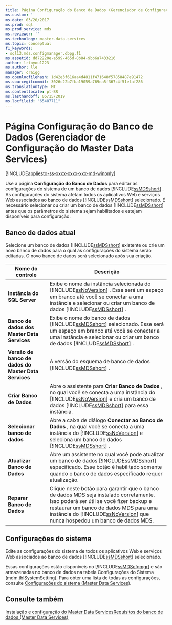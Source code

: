```yaml
---
title: Página Configuração do Banco de Dados (Gerenciador de Configuração do Master Data Services) | Microsoft Docs
ms.custom: ''
ms.date: 03/20/2017
ms.prod: sql
ms.prod_service: mds
ms.reviewer: ''
ms.technology: master-data-services
ms.topic: conceptual
f1_keywords:
- sql13.mds.configmanager.dbpg.f1
ms.assetid: dd72220e-a599-465d-8b84-9bb6a7433216
author: lrtoyou1223
ms.author: lle
manager: craigg
ms.openlocfilehash: 1d42e3f616aa4d4811f471648f57858487e91472
ms.sourcegitcommit: 3026c22b7fba19059a769ea5f367c4f51efaf286
ms.translationtype: MT
ms.contentlocale: pt-BR
ms.lasthandoff: 06/15/2019
ms.locfileid: "65487711"
---
```

# <a name="database-configuration-page-master-data-services-configuration-manager"></a>Página Configuração do Banco de Dados (Gerenciador de Configuração do Master Data Services)

[!INCLUDE[appliesto-ss-xxxx-xxxx-xxx-md-winonly](../includes/appliesto-ss-xxxx-xxxx-xxx-md-winonly.md)]

  Use a página **Configuração do Banco de Dados** para editar as configurações do sistema de um banco de dados [!INCLUDE[ssMDSshort](../includes/ssmdsshort-md.md)] . As configurações do sistema afetam todos os aplicativos Web e serviços Web associados ao banco de dados [!INCLUDE[ssMDSshort](../includes/ssmdsshort-md.md)] selecionado. É necessário selecionar ou criar um banco de dados [!INCLUDE[ssMDSshort](../includes/ssmdsshort-md.md)] antes que os parâmetros do sistema sejam habilitados e estejam disponíveis para configuração.  
  
## <a name="current-database"></a>Banco de dados atual  
 Selecione um banco de dados [!INCLUDE[ssMDSshort](../includes/ssmdsshort-md.md)] existente ou crie um novo banco de dados para o qual as configurações do sistema serão editadas. O novo banco de dados será selecionado após sua criação.  
  
|Nome do controle|Descrição|  
|------------------|-----------------|  
|**Instância do SQL Server**|Exibe o nome da instância selecionada do [!INCLUDE[ssNoVersion](../includes/ssnoversion-md.md)] . Esse será um espaço em branco até você se conectar a uma instância e selecionar ou criar um banco de dados [!INCLUDE[ssMDSshort](../includes/ssmdsshort-md.md)] .|  
|**Banco de dados dos Master Data Services**|Exibe o nome do banco de dados [!INCLUDE[ssMDSshort](../includes/ssmdsshort-md.md)] selecionado. Esse será um espaço em branco até você se conectar a uma instância e selecionar ou criar um banco de dados [!INCLUDE[ssMDSshort](../includes/ssmdsshort-md.md)] .|  
|**Versão de banco de dados do Master Data Services**|A versão do esquema de banco de dados [!INCLUDE[ssMDSshort](../includes/ssmdsshort-md.md)] .|  
|**Criar Banco de Dados**|Abre o assistente para **Criar Banco de Dados** , no qual você se conecta a uma instância do [!INCLUDE[ssNoVersion](../includes/ssnoversion-md.md)] e cria um banco de dados [!INCLUDE[ssMDSshort](../includes/ssmdsshort-md.md)] para essa instância.|  
|**Selecionar banco de dados**|Abre a caixa de diálogo **Conectar ao Banco de Dados** , na qual você se conecta a uma instância do [!INCLUDE[ssNoVersion](../includes/ssnoversion-md.md)] e seleciona um banco de dados [!INCLUDE[ssMDSshort](../includes/ssmdsshort-md.md)] .|  
|**Atualizar Banco de Dados**|Abre um assistente no qual você pode atualizar um banco de dados [!INCLUDE[ssMDSshort](../includes/ssmdsshort-md.md)] especificado. Esse botão é habilitado somente quando o banco de dados especificado requer atualização.|  
|**Reparar Banco de Dados**|Clique neste botão para garantir que o banco de dados MDS seja instalado corretamente. Isso poderá ser útil se você fizer backup e restaurar um banco de dados MDS para uma instância do [!INCLUDE[ssNoVersion](../includes/ssnoversion-md.md)] que nunca hospedou um banco de dados MDS.|  
  
## <a name="system-settings"></a>Configurações do sistema  
 Edite as configurações do sistema de todos os aplicativos Web e serviços Web associados ao banco de dados [!INCLUDE[ssMDSshort](../includes/ssmdsshort-md.md)] selecionado.  
  
 Essas configurações estão disponíveis no [!INCLUDE[ssMDScfgmgr](../includes/ssmdscfgmgr-md.md)] e são armazenadas no banco de dados na tabela Configurações do Sistema (mdm.tblSystemSetting). Para obter uma lista de todas as configurações, consulte [Configurações do sistema &#40;Master Data Services&#41;](../master-data-services/system-settings-master-data-services.md).  
  
## <a name="see-also"></a>Consulte também  
[Instalação e configuração do Master Data Services](../master-data-services/master-data-services-installation-and-configuration.md)[Requisitos do banco de dados &#40;Master Data Services&#41;](../master-data-services/install-windows/database-requirements-master-data-services.md)  
  
  
